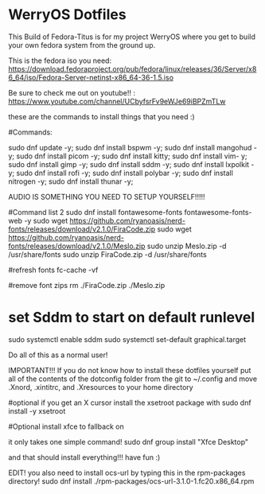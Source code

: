 # WerryOS Dotfiles 

This Build of Fedora-Titus is for my project WerryOS where you get to build your own fedora system from the ground up. 

This is the fedora iso you need: https://download.fedoraproject.org/pub/fedora/linux/releases/36/Server/x86_64/iso/Fedora-Server-netinst-x86_64-36-1.5.iso

Be sure to check me out on youtube!! : https://www.youtube.com/channel/UCbyfsrFv9eWJe69iBPZmTLw

these are the commands to install things that you need :)

#Commands:

sudo dnf update -y; sudo dnf install  bspwm -y; sudo dnf install mangohud -y; sudo dnf install picom -y; sudo dnf install kitty; sudo dnf install vim- y; sudo dnf install gimp -y; sudo dnf install sddm -y; sudo dnf install lxpolkit -y; sudo dnf install rofi -y; sudo dnf install polybar -y; sudo dnf install nitrogen -y; sudo dnf install thunar -y;

AUDIO IS SOMETHING YOU NEED TO SETUP YOURSELF!!!!!

#Command list 2
sudo dnf install fontawesome-fonts fontawesome-fonts-web -y 
sudo wget https://github.com/ryanoasis/nerd-fonts/releases/download/v2.1.0/FiraCode.zip
sudo wget https://github.com/ryanoasis/nerd-fonts/releases/download/v2.1.0/Meslo.zip
sudo unzip Meslo.zip -d /usr/share/fonts
sudo unzip FiraCode.zip -d /usr/share/fonts

#refresh fonts 
fc-cache -vf

#remove font zips 
rm ./FiraCode.zip ./Meslo.zip

# set Sddm to start on default runlevel 
sudo systemctl enable sddm
sudo systemctl set-default graphical.target

Do all of this as a normal user!

IMPORTANT!!! If you do not know how to install these dotfiles yourself put all of the contents of the dotconfig folder from the git to ~/.config and move .Xnord, .xintitrc, and .Xresources to your home directory 

#optional if you get an X cursor install the xsetroot package with sudo dnf install -y xsetroot

#Optional install xfce to fallback on 

it only takes one simple command! sudo dnf group install "Xfce Desktop"

and that should install everything!!! have fun :)

EDIT! you also need to install ocs-url by typing this in the rpm-packages directory! sudo dnf install ./rpm-packages/ocs-url-3.1.0-1.fc20.x86_64.rpm
